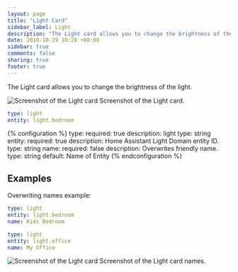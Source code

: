```yaml
---
layout: page
title: "Light Card"
sidebar_label: Light
description: "The Light card allows you to change the brightness of the light."
date: 2018-10-29 10:28 +00:00
sidebar: true
comments: false
sharing: true
footer: true
---
```


The Light card allows you to change the brightness of the light.

<p class='img'>
<img src='/images/lovelace/lovelace_light_card.png' alt='Screenshot of the Light card'>
Screenshot of the Light card.
</p>

```yaml
type: light
entity: light.bedroom
```

{% configuration %}
type:
  required: true
  description: light
  type: string
entity:
  required: true
  description: Home Assistant Light Domain entity ID.
  type: string
name:
  required: false
  description: Overwrites friendly name.
  type: string
  default: Name of Entity
{% endconfiguration %}

## Examples

Overwriting names example:

```yaml
type: light
entity: light.bedroom
name: Kids Bedroom
```

```yaml
type: light
entity: light.office
name: My Office
```

<p class='img'>
<img src='/images/lovelace/lovelace_light_complex_card.png' alt='Screenshot of the Light card'>
Screenshot of the Light card names.
</p>
